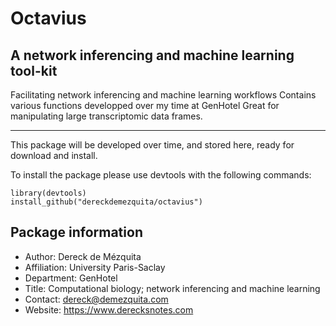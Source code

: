 # Octavius
## A network inferencing and machine learning tool-kit

Facilitating network inferencing and machine learning workflows
Contains various functions developped over my time at GenHotel
Great for manipulating large transcriptomic data frames.

___

This package will be developed over time, and stored here, ready for download and install.

To install the package please use devtools with the following commands:

```
library(devtools)
install_github("dereckdemezquita/octavius")
```

## Package information
* Author: Dereck de Mézquita
* Affiliation: University Paris-Saclay
* Department: GenHotel
* Title: Computational biology; network inferencing and machine learning
* Contact: <dereck@demezquita.com>
* Website: <https://www.derecksnotes.com>